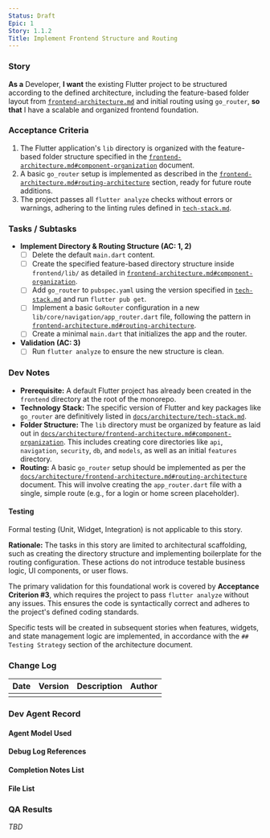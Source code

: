 ```yaml
---
Status: Draft
Epic: 1
Story: 1.1.2
Title: Implement Frontend Structure and Routing
---
```


### Story

**As a** Developer,
**I want** the existing Flutter project to be structured according to the defined architecture, including the feature-based folder layout from [`frontend-architecture.md`](../../docs/architecture/frontend-architecture.md) and initial routing using `go_router`,
**so that** I have a scalable and organized frontend foundation.

### Acceptance Criteria

1.  The Flutter application's `lib` directory is organized with the feature-based folder structure specified in the [`frontend-architecture.md#component-organization`](../../docs/architecture/frontend-architecture.md#component-organization) document.
2.  A basic `go_router` setup is implemented as described in the [`frontend-architecture.md#routing-architecture`](../../docs/architecture/frontend-architecture.md#routing-architecture) section, ready for future route additions.
3.  The project passes all `flutter analyze` checks without errors or warnings, adhering to the linting rules defined in [`tech-stack.md`](../../docs/architecture/tech-stack.md).

### Tasks / Subtasks

-   **Implement Directory & Routing Structure (AC: 1, 2)**
    -   [ ] Delete the default `main.dart` content.
    -   [ ] Create the specified feature-based directory structure inside `frontend/lib/` as detailed in [`frontend-architecture.md#component-organization`](../../docs/architecture/frontend-architecture.md#component-organization).
    -   [ ] Add `go_router` to `pubspec.yaml` using the version specified in [`tech-stack.md`](../../docs/architecture/tech-stack.md) and run `flutter pub get`.
    -   [ ] Implement a basic `GoRouter` configuration in a new `lib/core/navigation/app_router.dart` file, following the pattern in [`frontend-architecture.md#routing-architecture`](../../docs/architecture/frontend-architecture.md#routing-architecture).
    -   [ ] Create a minimal `main.dart` that initializes the app and the router.
-   **Validation (AC: 3)**
    -   [ ] Run `flutter analyze` to ensure the new structure is clean.

### Dev Notes

*   **Prerequisite:** A default Flutter project has already been created in the `frontend` directory at the root of the monorepo.
*   **Technology Stack:** The specific version of Flutter and key packages like `go_router` are definitively listed in [`docs/architecture/tech-stack.md`](../../docs/architecture/tech-stack.md).
*   **Folder Structure:** The `lib` directory must be organized by feature as laid out in [`docs/architecture/frontend-architecture.md#component-organization`](../../docs/architecture/frontend-architecture.md#component-organization). This includes creating core directories like `api`, `navigation`, `security`, `db`, and `models`, as well as an initial `features` directory.
*   **Routing:** A basic `go_router` setup should be implemented as per the [`docs/architecture/frontend-architecture.md#routing-architecture`](../../docs/architecture/frontend-architecture.md#routing-architecture) document. This will involve creating the `app_router.dart` file with a single, simple route (e.g., for a login or home screen placeholder).

#### Testing

Formal testing (Unit, Widget, Integration) is not applicable to this story.

**Rationale:** The tasks in this story are limited to architectural scaffolding, such as creating the directory structure and implementing boilerplate for the routing configuration. These actions do not introduce testable business logic, UI components, or user flows.

The primary validation for this foundational work is covered by **Acceptance Criterion #3**, which requires the project to pass `flutter analyze` without any issues. This ensures the code is syntactically correct and adheres to the project's defined coding standards.

Specific tests will be created in subsequent stories when features, widgets, and state management logic are implemented, in accordance with the `## Testing Strategy` section of the architecture document.

### Change Log

| Date | Version | Description | Author |
| :--- | :--- | :--- | :--- |
|      |         |             |        |

### Dev Agent Record

#### Agent Model Used

#### Debug Log References

#### Completion Notes List

#### File List

### QA Results

_TBD_